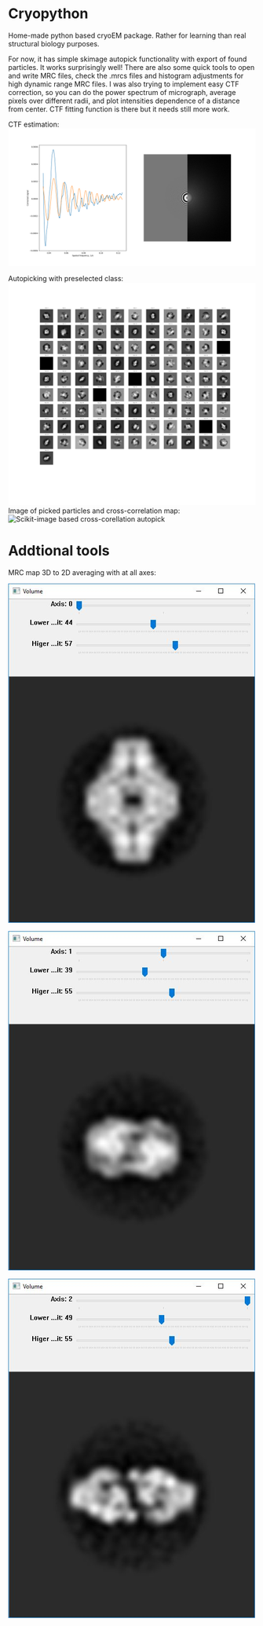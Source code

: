 # Cryopython
Home-made python based cryoEM package. Rather for learning than real structural biology purposes.

For now, it has simple skimage autopick functionality with export of found particles. It works surprisingly well!
There are also some quick tools to open and write MRC files, check the .mrcs files and histogram adjustments for high dynamic range MRC files. 
I was also trying to implement easy CTF correction, so you can do the power spectrum of micrograph, average pixels over different radii, and plot intensities dependence of a distance from center. CTF fitting function is there but it needs still more work.

CTF estimation:
![CTF fitting (kind of)](https://github.com/dzyla/Cryopython/blob/master/myplot.png)

Autopicking with preselected class:
![Super simple class selection](https://github.com/dzyla/Cryopython/blob/master/myplot1.png)
Image of picked particles and cross-correlation map:
![Scikit-image based cross-corellation autopick](https://github.com/dzyla/Cryopython/blob/master/myplot2.png)

# Addtional tools

MRC map 3D to 2D averaging with at all axes:

![average3D2D](https://github.com/dzyla/Cryopython/blob/master/2D1.JPG)

![average3D2D](https://github.com/dzyla/Cryopython/blob/master/2D2.JPG)

![average3D2D](https://github.com/dzyla/Cryopython/blob/master/2D3.JPG)
